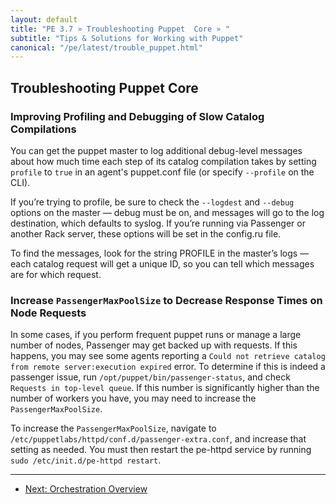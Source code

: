 ```yaml
---
layout: default
title: "PE 3.7 » Troubleshooting Puppet  Core » "
subtitle: "Tips & Solutions for Working with Puppet"
canonical: "/pe/latest/trouble_puppet.html"
---
```


Troubleshooting Puppet Core
-----

### Improving Profiling and Debugging of Slow Catalog Compilations

You can get the puppet master to log additional debug-level messages about how much time each step of its catalog compilation takes by setting `profile` to `true` in an agent's puppet.conf file (or specify `--profile` on the CLI). 

If you’re trying to profile, be sure to check the `--logdest` and `--debug` options on the master — debug must be on, and messages will go to the log destination, which defaults to syslog. If you’re running via Passenger or another Rack server, these options will be set in the config.ru file.

To find the messages, look for the string PROFILE in the master’s logs — each catalog request will get a unique ID, so you can tell which messages are for which request.

### Increase `PassengerMaxPoolSize` to Decrease Response Times on Node Requests

In some cases, if you perform frequent puppet runs or manage a large number of nodes, Passenger may get backed up with requests. If this happens, you may see some agents reporting a `Could not retrieve catalog from remote server:execution expired` error. To determine if this is indeed a passenger issue, run `/opt/puppet/bin/passenger-status`, and check `Requests in top-level queue`. If this number is significantly higher than the number of workers you have, you may need to increase the `PassengerMaxPoolSize`.  

To increase the `PassengerMaxPoolSize`, navigate to `/etc/puppetlabs/httpd/conf.d/passenger-extra.conf`, and increase that setting as needed. You must then restart the pe-httpd service by running `sudo /etc/init.d/pe-httpd restart`.


* * * 

-  [Next: Orchestration Overview](./orchestration_overview.html)
